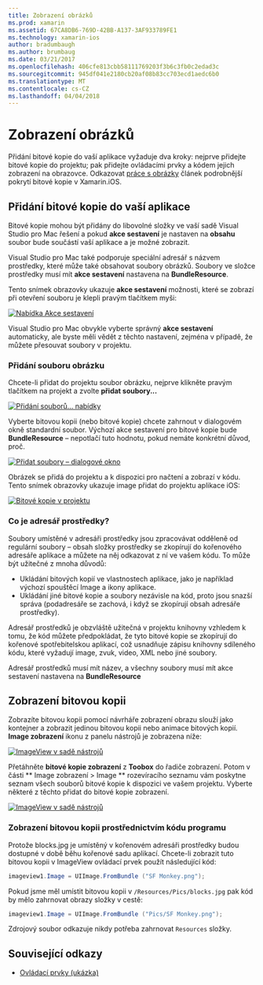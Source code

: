 ```yaml
---
title: Zobrazení obrázků
ms.prod: xamarin
ms.assetid: 67CA8DB6-769D-42BB-A137-3AF933789FE1
ms.technology: xamarin-ios
author: bradumbaugh
ms.author: brumbaug
ms.date: 03/21/2017
ms.openlocfilehash: 406cfe813cbb58111769203f3b6c3fb0c2edad3c
ms.sourcegitcommit: 945df041e2180cb20af08b83cc703ecd1aedc6b0
ms.translationtype: MT
ms.contentlocale: cs-CZ
ms.lasthandoff: 04/04/2018
---
```

# <a name="displaying-images"></a>Zobrazení obrázků

Přidání bitové kopie do vaší aplikace vyžaduje dva kroky: nejprve přidejte bitové kopie do projektu; pak přidejte ovládacími prvky a kódem jejich zobrazení na obrazovce. Odkazovat [práce s obrázky](~/ios/app-fundamentals/images-icons/index.md) článek podrobnější pokrytí bitové kopie v Xamarin.iOS.

## <a name="adding-images-to-your-app"></a>Přidání bitové kopie do vaší aplikace

Bitové kopie mohou být přidány do libovolné složky ve vaší sadě Visual Studio pro Mac řešení a pokud **akce sestavení** je nastaven na **obsahu** soubor bude součástí vaší aplikace a je možné zobrazit.

Visual Studio pro Mac také podporuje speciální adresář s názvem prostředky, které může také obsahovat soubory obrázků. Soubory ve složce prostředky musí mít **akce sestavení** nastavena na **BundleResource**.

Tento snímek obrazovky ukazuje **akce sestavení** možnosti, které se zobrazí při otevření souboru je klepli pravým tlačítkem myši:

 [![](image-images/image30a.png "Nabídka Akce sestavení")](image-images/image30a.png#lightbox)

Visual Studio pro Mac obvykle vyberte správný **akce sestavení** automaticky, ale byste měli vědět z těchto nastavení, zejména v případě, že můžete přesouvat soubory v projektu.

### <a name="adding-an-image-file"></a>Přidání souboru obrázku

Chcete-li přidat do projektu soubor obrázku, nejprve klikněte pravým tlačítkem na projekt a zvolte **přidat soubory...**

 [![](image-images/image31a.png "Přidání souborů... nabídky")](image-images/image31a.png#lightbox)

Vyberte bitovou kopii (nebo bitové kopie) chcete zahrnout v dialogovém okně standardní soubor. Výchozí akce sestavení pro bitové kopie bude **BundleResource** – nepotlačí tuto hodnotu, pokud nemáte konkrétní důvod, proč.

 [![](image-images/image32a.png "Přidat soubory – dialogové okno")](image-images/image32a.png#lightbox)

Obrázek se přidá do projektu a k dispozici pro načtení a zobrazí v kódu. Tento snímek obrazovky ukazuje image přidat do projektu aplikace iOS:

 [![](image-images/image33a.png "Bitové kopie v projektu")](image-images/image33a.png#lightbox)

### <a name="what-is-the-resources-directory"></a>Co je adresář prostředky?

Soubory umístěné v adresáři prostředky jsou zpracovávat odděleně od regulární soubory – obsah složky prostředky se zkopírují do kořenového adresáře aplikace a můžete na něj odkazovat z ní ve vašem kódu. To může být užitečné z mnoha důvodů:

-  Ukládání bitových kopií ve vlastnostech aplikace, jako je například výchozí spouštěcí Image a ikony aplikace.
-  Ukládání jiné bitové kopie a soubory nezávisle na kód, proto jsou snazší správa (podadresáře se zachová, i když se zkopírují obsah adresáře prostředky).


Adresář prostředků je obzvláště užitečná v projektu knihovny vzhledem k tomu, že kód můžete předpokládat, že tyto bitové kopie se zkopírují do kořenové spotřebitelskou aplikací, což usnadňuje zápisu knihovny sdíleného kódu, které vyžadují image, zvuk, video, XML nebo jiné soubory.



Adresář prostředků musí mít název, a všechny soubory musí mít akce sestavení nastavena na **BundleResource**

## <a name="displaying-the-image"></a>Zobrazení bitovou kopii

Zobrazíte bitovou kopii pomocí návrháře zobrazení obrazu slouží jako kontejner a zobrazit jedinou bitovou kopii nebo animace bitových kopií. **Image zobrazení** ikonu z panelu nástrojů je zobrazena níže:

 [![](image-images/image35a.png "ImageView v sadě nástrojů")](image-images/image35.png#lightbox)

Přetáhněte **bitové kopie zobrazení** z **Toobox** do řadiče zobrazení. Potom v části ** Image zobrazení > Image ** rozevíracího seznamu vám poskytne seznam všech souborů bitové kopie k dispozici ve vašem projektu. Vyberte některé z těchto přidat do bitové kopie zobrazení.

 [![](image-images/image36a.png "ImageView v sadě nástrojů")](image-images/image36.png#lightbox)

### <a name="displaying-the-image-programmatically"></a>Zobrazení bitovou kopii prostřednictvím kódu programu

Protože blocks.jpg je umístěný v kořenovém adresáři prostředky budou dostupné v době běhu kořenové sadu aplikací. Chcete-li zobrazit tuto bitovou kopii v ImageView ovládací prvek použít následující kód:

```csharp
imageview1.Image = UIImage.FromBundle ("SF Monkey.png");
```

Pokud jsme měl umístit bitovou kopii v `/Resources/Pics/blocks.jpg` pak kód by mělo zahrnovat obrazy složky v cestě:

```csharp
imageview1.Image = UIImage.FromBundle ("Pics/SF Monkey.png");
```

Zdrojový soubor odkazuje nikdy potřeba zahrnovat `Resources` složky.


## <a name="related-links"></a>Související odkazy

- [Ovládací prvky (ukázka)](https://developer.xamarin.com/samples/Controls/)

